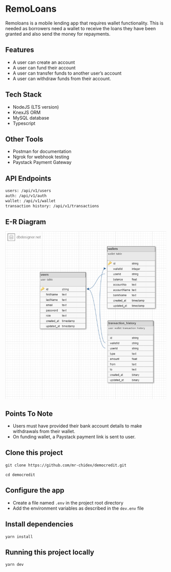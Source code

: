 # RemoLoans

Remoloans is a mobile lending app that requires wallet functionality. This is needed as borrowers need a wallet to receive the loans they have been granted and also send the money for repayments.


 
## Features

- A user can create an account
- A user can fund their account
- A user can transfer funds to another user’s account
- A user can withdraw funds from their account.

## Tech Stack

- NodeJS (LTS version)
- KnexJS ORM
- MySQL database
- Typescript

## Other Tools

- Postman for documentation
- Ngrok for webhook testing
- Paystack Payment Gateway



## API Endpoints

```
users: /api/v1/users
auth: /api/v1/auth
wallet: /api/v1/wallet
transaction history: /api/v1/transactions
```



## E-R Diagram

<img  alt="png" src="./assets/democredit-ERD.png" />

## Points To Note

- Users must have provided their bank account details to make withdrawals from their wallet.
- On funding wallet, a Paystack payment link is sent to user.

## Clone this project

```
git clone https://github.com/mr-chidex/democredit.git
```

```
cd democredit
```

## Configure the app

- Create a file named `.env` in the project root directory
- Add the environment variables as described in the `dev.env` file

## Install dependencies

```
yarn install
```

## Running this project locally

```
yarn dev
```
